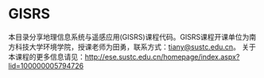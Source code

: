 # GISRS
本目录分享地理信息系统与遥感应用(GISRS)课程代码。GISRS课程开课单位为南方科技大学环境学院，授课老师为田勇，联系方式：tiany@sustc.edu.cn。
关于本课程的更多信息请见：http://ese.sustc.edu.cn/homepage/index.aspx?lid=100000005794726
